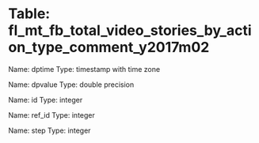 Table: fl_mt_fb_total_video_stories_by_action_type_comment_y2017m02
===================================================================

Name: dptime
Type: timestamp with time zone

Name: dpvalue
Type: double precision

Name: id
Type: integer

Name: ref_id
Type: integer

Name: step
Type: integer


